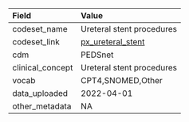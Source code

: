 |Field            |Value                     |
|:----------------|:-------------------------|
|codeset_name     |Ureteral stent procedures |
|codeset_link     |[px_ureteral_stent](https://github.com/PEDSnet/Variable-Dictionary/blob/main/procedure/px_ureteral_stent.csv)|
|cdm              |PEDSnet                   |
|clinical_concept |Ureteral stent procedures |
|vocab            |CPT4,SNOMED,Other         |
|data_uploaded    |2022-04-01                |
|other_metadata   |NA                        |
